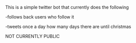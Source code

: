 This is a simple twitter bot that currently does the following

-follows back users who follow it

-tweets once a day how many days there are until christmas

NOT CURRENTLY PUBLIC
